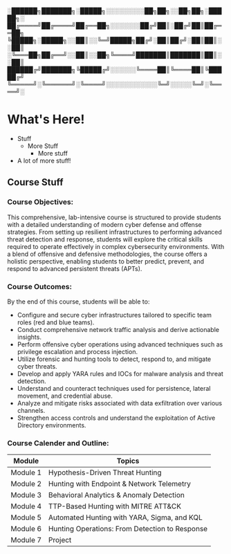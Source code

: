 ░██████╗███████╗░█████╗░░░░░░░░░██╗██╗░░██╗██╗░█████╗░<br>
██╔════╝██╔════╝██╔══██╗░░░░░░░██╔╝██║░██╔╝██║██╔══██╗<br>
╚█████╗░█████╗░░██║░░╚═╝█████╗██╔╝░██║██╔╝░██║██║░░██║<br>
░╚═══██╗██╔══╝░░██║░░██╗╚════╝███████║███████║██║░░██║<br>
██████╔╝███████╗╚█████╔╝░░░░░░╚════██║╚════██║╚█████╔╝<br>
╚═════╝░╚══════╝░╚════╝░░░░░░░░░░░░╚═╝░░░░░╚═╝░╚════╝░<br>

# What's Here!
* Stuff
  * More Stuff
    * More stuff
* A lot of more stuff!

## Course Stuff

### Course Objectives:

This comprehensive, lab-intensive course is structured to provide students with a detailed understanding of modern cyber defense and offense strategies. From setting up resilient infrastructures to performing advanced threat detection and response, students will explore the critical skills required to operate effectively in complex cybersecurity environments. With a blend of offensive and defensive methodologies, the course offers a holistic perspective, enabling students to better predict, prevent, and respond to advanced persistent threats (APTs).

### Course Outcomes:

By the end of this course, students will be able to:

* Configure and secure cyber infrastructures tailored to specific team roles (red and blue teams).
* Conduct comprehensive network traffic analysis and derive actionable insights.
* Perform offensive cyber operations using advanced techniques such as privilege escalation and process injection.
* Utilize forensic and hunting tools to detect, respond to, and mitigate cyber threats.
* Develop and apply YARA rules and IOCs for malware analysis and threat detection.
* Understand and counteract techniques used for persistence, lateral movement, and credential abuse.
* Analyze and mitigate risks associated with data exfiltration over various channels.
* Strengthen access controls and understand the exploitation of Active Directory environments.

### Course Calender and Outline:

| Module  | Topics |
| ------------- | ------------- |
| Module 1 | Hypothesis-Driven Threat Hunting  |
| Module 2  | Hunting with Endpoint & Network Telemetry |
| Module 3 | Behavioral Analytics & Anomaly Detection  |
| Module 4 | TTP-Based Hunting with MITRE ATT&CK  |
| Module 5 | Automated Hunting with YARA, Sigma, and KQL  |
| Module 6 | Hunting Operations: From Detection to Response  |
| Module 7 | Project  |
